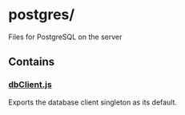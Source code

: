 # postgres/

Files for PostgreSQL on the server

## Contains

### [dbClient.js](dbClient.js)

Exports the database client singleton as its default.